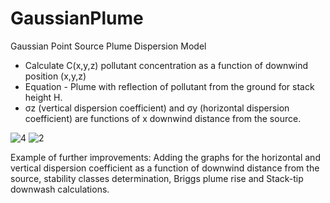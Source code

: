 # GaussianPlume
Gaussian Point Source Plume Dispersion Model
- Calculate C(x,y,z) pollutant concentration as a function of downwind position (x,y,z)
- Equation - Plume with reflection of pollutant from the ground for stack height H.
- σz (vertical dispersion coefficient) and σy (horizontal dispersion coefficient) are functions of x downwind distance from the source.

![4](https://github.com/user-attachments/assets/641f01e6-db14-409e-8698-809094594e75)
![2](https://github.com/user-attachments/assets/32f47f48-d295-4687-8180-51ec4b178f34)


Example of further improvements: Adding the graphs for the horizontal and vertical dispersion coefficient as a function of downwind distance from the source, 
stability classes determination, Briggs plume rise and Stack-tip downwash calculations.
